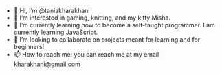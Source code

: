 - 👋 Hi, I’m @taniakharakhani
- 👀 I’m interested in gaming, knitting, and my kitty Misha.
- 🌱 I’m currently learning how to become a self-taught programmer. I am currently learning JavaScript.
- 💞️ I’m looking to collaborate on projects meant for learning and for beginners!
- 📫 How to reach me: you can reach me at my email kharakhani@gmail.com

<!---
taniakharakhani/taniakharakhani is a ✨ special ✨ repository because its `README.md` (this file) appears on your GitHub profile.
You can click the Preview link to take a look at your changes.
--->

